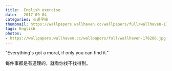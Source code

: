 ```yaml
---
title:  English exercise
date:   2017-09-04
categories: 英语早操
thumbnail: https://wallpapers.wallhaven.cc/wallpapers/full/wallhaven-178286.jpg
tags: English
photos:
- https://wallpapers.wallhaven.cc/wallpapers/full/wallhaven-178286.jpg
---
```


"Everything's got a moral, if only you can find it."
<p>每件事都是有道理的，就看你找不找得到。</p>
